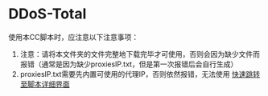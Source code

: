 # DDoS-Total
使用本CC脚本时，应注意以下注意事项：
1. 注意：请将本文件夹的文件完整地下载完毕才可使用，否则会因为缺少文件而报错（通常是因为缺少proxiesIP.txt，但是第一次报错后会自行生成）
2. proxiesIP.txt需要先内置可使用的代理IP，否则依然报错，无法使用
[快速跳转至脚本详细界面](https://github.com/tzaikmew/DDoS-Total/blob/main/CC/CC.py)
